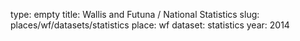 type: empty
title: Wallis and Futuna / National Statistics
slug: places/wf/datasets/statistics
place: wf
dataset: statistics
year: 2014
